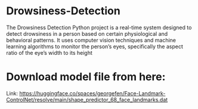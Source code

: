 # Drowsiness-Detection
The Drowsiness Detection Python project is a real-time system designed to detect drowsiness in a person based on certain physiological and behavioral patterns. It uses computer vision techniques and machine learning algorithms to monitor the person’s eyes, specifically the aspect ratio of the eye’s width to its height

# Download model file from here:
Link: https://huggingface.co/spaces/georgefen/Face-Landmark-ControlNet/resolve/main/shape_predictor_68_face_landmarks.dat


